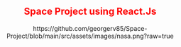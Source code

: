 <span style="color:red;">
  <h2 align="center">Space Project using React.Js</h2>
</span>
<p align="center">
 https://github.com/georgerv85/Space-Project/blob/main/src/assets/images/nasa.png?raw=true
</p>
